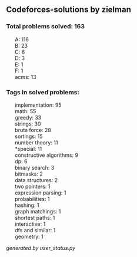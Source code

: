 ## Codeforces-solutions by zielman 

### Total problems solved: 163

<ul>
A: 116</br>
B: 23</br>
C: 6</br>
D: 3</br>
E: 1</br>
F: 1</br>
acms: 13</br>
</ul>

### Tags in solved problems:

<ul>
implementation: 95</br>
math: 55</br>
greedy: 33</br>
strings: 30</br>
brute force: 28</br>
sortings: 15</br>
number theory: 11</br>
*special: 11</br>
constructive algorithms: 9</br>
dp: 6</br>
binary search: 3</br>
bitmasks: 2</br>
data structures: 2</br>
two pointers: 1</br>
expression parsing: 1</br>
probabilities: 1</br>
hashing: 1</br>
graph matchings: 1</br>
shortest paths: 1</br>
interactive: 1</br>
dfs and similar: 1</br>
geometry: 1</br>
</ul>

*generated by user_status.py*